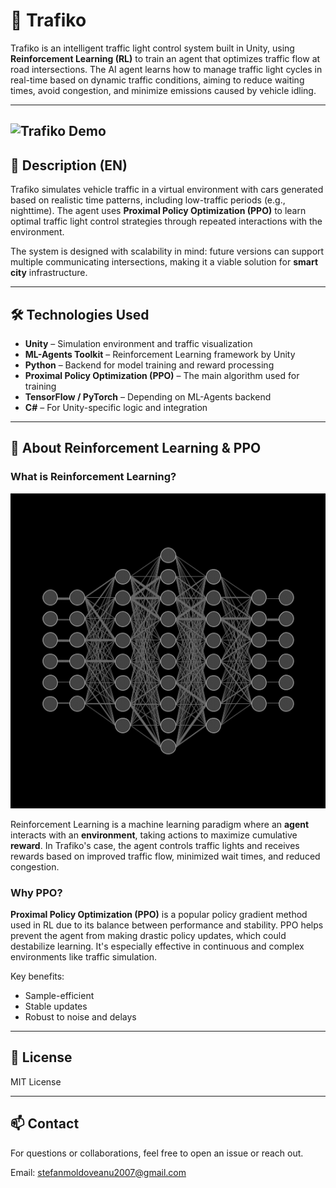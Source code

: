 # 🚦 Trafiko

Trafiko is an intelligent traffic light control system built in Unity, using **Reinforcement Learning (RL)** to train an agent that optimizes traffic flow at road intersections. The AI agent learns how to manage traffic light cycles in real-time based on dynamic traffic conditions, aiming to reduce waiting times, avoid congestion, and minimize emissions caused by vehicle idling.

---
![Trafiko Demo](Untiteled.gif)
---

## 🧠 Description (EN)

Trafiko simulates vehicle traffic in a virtual environment with cars generated based on realistic time patterns, including low-traffic periods (e.g., nighttime). The agent uses **Proximal Policy Optimization (PPO)** to learn optimal traffic light control strategies through repeated interactions with the environment.

The system is designed with scalability in mind: future versions can support multiple communicating intersections, making it a viable solution for **smart city** infrastructure.

---


## 🛠️ Technologies Used

- **Unity** – Simulation environment and traffic visualization  
- **ML-Agents Toolkit** – Reinforcement Learning framework by Unity  
- **Python** – Backend for model training and reward processing  
- **Proximal Policy Optimization (PPO)** – The main algorithm used for training  
- **TensorFlow / PyTorch** – Depending on ML-Agents backend  
- **C#** – For Unity-specific logic and integration  

---

## 📘 About Reinforcement Learning & PPO

### What is Reinforcement Learning?

![Neural Network](nn.gif)

Reinforcement Learning is a machine learning paradigm where an **agent** interacts with an **environment**, taking actions to maximize cumulative **reward**. In Trafiko's case, the agent controls traffic lights and receives rewards based on improved traffic flow, minimized wait times, and reduced congestion.

### Why PPO?

**Proximal Policy Optimization (PPO)** is a popular policy gradient method used in RL due to its balance between performance and stability. PPO helps prevent the agent from making drastic policy updates, which could destabilize learning. It's especially effective in continuous and complex environments like traffic simulation.

Key benefits:
- Sample-efficient
- Stable updates
- Robust to noise and delays

---

## 📄 License

MIT License

---

## 📫 Contact

For questions or collaborations, feel free to open an issue or reach out.

Email: stefanmoldoveanu2007@gmail.com

